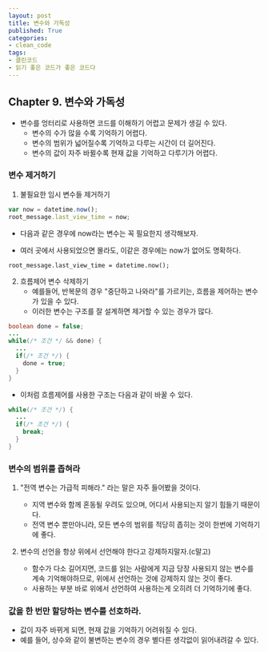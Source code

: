 ```yaml
---
layout: post
title: 변수와 가독성
published: True
categories: 
- clean_code
tags:
- 클린코드
- 읽기 좋은 코드가 좋은 코드다
---
```




## Chapter 9. 변수와 가독성

* 변수를 엉터리로 사용하면 코드를 이해하기 어렵고 문제가 생길 수 있다.
  * 변수의 수가 많을 수록 기억하기 어렵다.
  * 변수의 범위가 넓어질수록 기억하고 다루는 시간이 더 길어진다.
  * 변수의 값이 자주 바뀔수록 현재 값을 기억하고 다루기가 어렵다.




### 변수 제거하기

1. 불필요한 임시 변수들 제거하기

```javascript
var now = datetime.now();
root_message.last_view_time = now;
```

* 다음과 같은 경우에 now라는 변수는 꼭 필요한지 생각해보자.

- 여러 곳에서 사용되었으면 몰라도, 이같은 경우에는 now가 없어도 명확하다.

```
root_message.last_view_time = datetime.now();
```



2. 흐름제어 변수 삭제하기
   * 예를들어, 반복문의 경우 "중단하고 나와라"를 가르키는, 흐름을 제어하는 변수가 있을 수 있다.
   * 이러한 변수는 구조를 잘 설계하면 제거할 수 있는 경우가 많다.

```java
boolean done = false;
...
while(/* 조건 */ && done) {
  ...
  if(/* 조건 */) {
    done = true;
  }
}
```

* 이처럼 흐름제어를 사용한 구조는 다음과 같이 바꿀 수 있다.

```java
while(/* 조건 */) {
  ...
  if(/* 조건 */) {
    break;
  }
}
```



### 변수의 범위를 좁혀라

1. "전역 변수는 가급적 피해라." 라는 말은 자주 들어봤을 것이다.
   * 지역 변수와 함께 혼동될 우려도 있으며, 어디서 사용되는지 알기 힘들기 때문이다.
   * 전역 변수 뿐만아니라, 모든 변수의 범위를 적당히 좁히는 것이 한번에 기억하기에 좋다.



2. 변수의 선언을 항상 위에서 선언해야 한다고 강제하지말자.(c말고)
   * 함수가 다소 길어지면, 코드를 읽는 사람에게 지금 당장 사용되지 않는 변수를 계속 기억해야하므로, 위에서 선언하는 것에 강제하지 않는 것이 좋다.
   * 사용하는 부분 바로 위에서 선언하여 사용하는게 오히려 더 기억하기에 좋다.



### 값을 한 번만 할당하는 변수를 선호하라.

* 값이 자주 바뀌게 되면, 현재 값을 기억하기 어려워질 수 있다.
* 예를 들어, 상수와 같이 불변하는 변수의 경우 별다른 생각없이 읽어내려갈 수 있다.